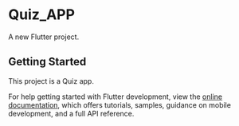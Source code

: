 # Quiz_APP

A new Flutter project.

## Getting Started

This project is a Quiz app.



For help getting started with Flutter development, view the
[online documentation](https://docs.flutter.dev/), which offers tutorials,
samples, guidance on mobile development, and a full API reference.
